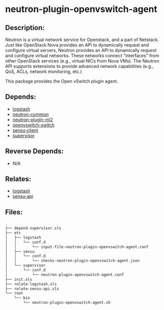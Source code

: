 # neutron-plugin-openvswitch-agent

## Description:

Neutron is a virtual network service for Openstack, and a part of Netstack. Just like OpenStack Nova provides an API to dynamically request and configure virtual servers, Neutron provides an API to dynamically request and configure virtual networks. These networks connect "interfaces" from other OpenStack services (e.g., virtual NICs from Nova VMs). The Neutron API supports extensions to provide advanced network capabilities (e.g., QoS, ACLs, network monitoring, etc.)

This package provides the Open vSwitch plugin agent.

## Depends:

  -  [logstash](/salt/logstash)
  -  [neutron-common](/salt/neutron-common)
  -  [neutron-plugin-ml2](/salt/neutron-plugin-ml2)
  -  [openvswitch-switch](/salt/openvswitch-switch)
  -  [sensu-client](/salt/sensu-client)
  -  [supervisor](/salt/supervisor)

## Reverse Depends:

  -  N/A

## Relates:

  -  [logstash](/salt/logstash)
  -  [sensu-api](/salt/sensu-api)

## Files:

```bash
.
├── depend-supervisor.sls
├── etc
│   ├── logstash
│   │   └── conf.d
│   │       └── input-file-neutron-plugin-openvswitch-agent.conf
│   ├── sensu
│   │   └── conf.d
│   │       └── checks-neutron-plugin-openvswitch-agent.json
│   └── supervisor
│       └── conf.d
│           └── neutron-plugin-openvswitch-agent.conf
├── init.sls
├── relate-logstash.sls
├── relate-sensu-api.sls
└── root
    └── bin
        └── neutron-plugin-openvswitch-agent.sh
```
